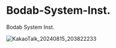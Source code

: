 # Bodab-System-Inst.
Bodab System Inst.

![KakaoTalk_20240815_203822233](https://github.com/user-attachments/assets/0685bf48-2943-492b-b8a9-49f240a91aa3)
